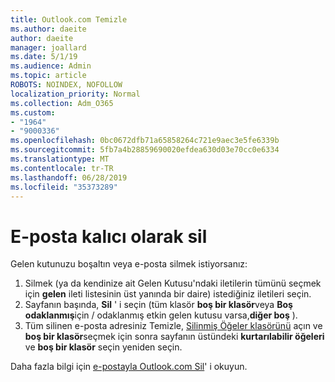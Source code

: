 ```yaml
---
title: Outlook.com Temizle
ms.author: daeite
author: daeite
manager: joallard
ms.date: 5/1/19
ms.audience: Admin
ms.topic: article
ROBOTS: NOINDEX, NOFOLLOW
localization_priority: Normal
ms.collection: Adm_O365
ms.custom:
- "1964"
- "9000336"
ms.openlocfilehash: 0bc0672dfb71a65858264c721e9aec3e5fe6339b
ms.sourcegitcommit: 5fb7a4b28859690020efdea630d03e70cc0e6334
ms.translationtype: MT
ms.contentlocale: tr-TR
ms.lasthandoff: 06/28/2019
ms.locfileid: "35373289"
---
```

# <a name="permanently-delete-email"></a>E-posta kalıcı olarak sil

Gelen kutunuzu boşaltın veya e-posta silmek istiyorsanız:

1. Silmek (ya da kendinize ait Gelen Kutusu'ndaki iletilerin tümünü seçmek için **gelen** ileti listesinin üst yanında bir daire) istediğiniz iletileri seçin.
1. Sayfanın başında, **Sil** ' i seçin (tüm klasör **boş bir klasör**veya **Boş odaklanmış**için / odaklanmış etkin gelen kutusu varsa,**diğer boş** ).
1. Tüm silinen e-posta adresiniz Temizle, [Silinmiş Öğeler klasörünü](https://outlook.live.com/mail/deleteditems) açın ve **boş bir klasör**seçmek için sonra sayfanın üstündeki **kurtarılabilir öğeleri** ve **boş bir klasör** seçin yeniden seçin.

Daha fazla bilgi için [e-postayla Outlook.com Sil](https://support.office.com/article/a9b63739-5392-412a-8e9a-d4b02708dee4)' i okuyun.